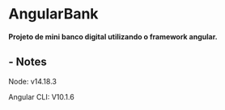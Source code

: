# AngularBank
<h4>Projeto de mini banco digital utilizando o framework angular.</h4>

<h2>- Notes</h3>

<p>Node: v14.18.3</p>
<p>Angular CLI: V10.1.6</p>
